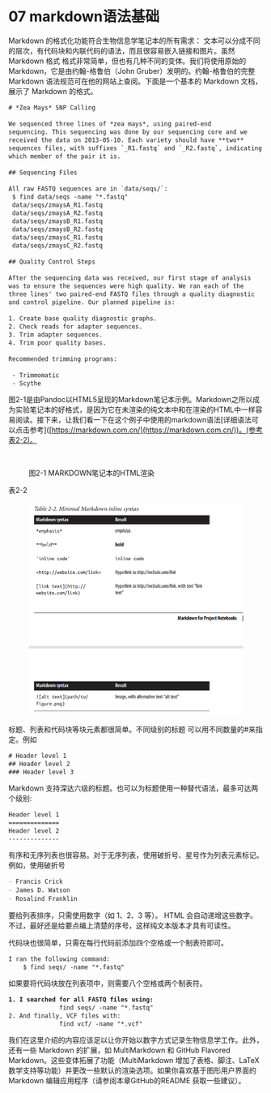 # 07 markdown语法基础

Markdown 的格式化功能符合生物信息学笔记本的所有需求： 文本可以分成不同的层次，有代码块和内联代码的语法，而且很容易嵌入链接和图片。虽然 Markdown 格式 格式非常简单，但也有几种不同的变体。我们将使用原始的 Markdown，它是由约翰-格鲁伯（John Gruber）发明的。约翰-格鲁伯的完整 Markdown 语法规范可在他的网站上查阅。下面是一个基本的 Markdown 文档，展示了 Markdown 的格式。

```
# *Zea Mays* SNP Calling

We sequenced three lines of *zea mays*, using paired-end
sequencing. This sequencing was done by our sequencing core and we
received the data on 2013-05-10. Each variety should have **two**
sequences files, with suffixes `_R1.fastq` and `_R2.fastq`, indicating
which member of the pair it is.

## Sequencing Files

All raw FASTQ sequences are in `data/seqs/`:
 $ find data/seqs -name "*.fastq"
 data/seqs/zmaysA_R1.fastq
 data/seqs/zmaysA_R2.fastq
 data/seqs/zmaysB_R1.fastq
 data/seqs/zmaysB_R2.fastq
 data/seqs/zmaysC_R1.fastq
 data/seqs/zmaysC_R2.fastq
 
## Quality Control Steps

After the sequencing data was received, our first stage of analysis
was to ensure the sequences were high quality. We ran each of the
three lines' two paired-end FASTQ files through a quality diagnostic
and control pipeline. Our planned pipeline is:

1. Create base quality diagnostic graphs.
2. Check reads for adapter sequences.
3. Trim adapter sequences.
4. Trim poor quality bases.

Recommended trimming programs:

 - Trimmomatic
 - Scythe
```

图2-1是由Pandoc以HTML5呈现的Markdown笔记本示例。Markdown之所以成为实验笔记本的好格式，是因为它在未渲染的纯文本中和在渲染的HTML中一样容易阅读。接下来，让我们看一下在这个例子中使用的markdown语法\[详细语法可以点击参考]\([https://markdown.com.cn/](https://markdown.com.cn/))。(参考表2-2)。

<figure><img src="broken-reference" alt=""><figcaption><p>图2-1 MARKDOWN笔记本的HTML渲染</p></figcaption></figure>

表2-2&#x20;



<figure><img src="../../.gitbook/assets/Pasted image 20231101205636.png" alt=""><figcaption></figcaption></figure>

标题、列表和代码块等块元素都很简单。不同级别的标题 可以用不同数量的#来指定。例如

```
# Header level 1
## Header level 2
### Header level 3
```

Markdown 支持深达六级的标题。也可以为标题使用一种替代语法，最多可达两个级别:

```
Header level 1
==============
Header level 2
--------------
```

有序和无序列表也很容易。对于无序列表，使用破折号、星号作为列表元素标记。例如，使用破折号

```markdown
- Francis Crick
- James D. Watson
- Rosalind Franklin
```

要给列表排序，只需使用数字（如 1、2、3 等）。 HTML 会自动递增这些数字。不过，最好还是给要点编上清楚的序号，这样纯文本版本才具有可读性。

代码块也很简单，只需在每行代码前添加四个空格或一个制表符即可。

```
I ran the following command:
	$ find seqs/ -name "*.fastq" 
```

如果要将代码块放在列表项中，则需要八个空格或两个制表符。

<pre><code><strong>1. I searched for all FASTQ files using:
</strong>              find seqs/ -name "*.fastq"
2. And finally, VCF files with:
              find vcf/ -name "*.vcf"
</code></pre>

我们在这里介绍的内容应该足以让你开始以数字方式记录生物信息学工作。此外，还有一些 Markdown 的扩展，如 MultiMarkdown 和 GitHub Flavored Markdown。这些变体拓展了功能（MultiMarkdown 增加了表格、脚注、LaTeX 数学支持等功能）并更改一些默认的渲染选项。如果你喜欢基于图形用户界面的Markdown 编辑应用程序（请参阅本章GitHub的README 获取一些建议）。
